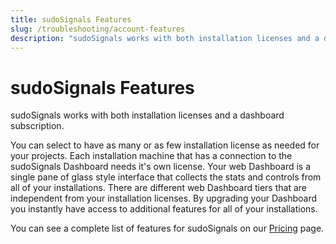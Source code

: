 ```yaml
---
title: sudoSignals Features
slug: /troubleshooting/account-features
description: "sudoSignals works with both installation licenses and a dashboard subscription."
---
```



# sudoSignals Features 

sudoSignals works with both installation licenses and a dashboard subscription. 

You can select to have as many or as few installation license as needed for your projects. Each installation machine that has a connection to the sudoSignals Dashboard needs it's own license. 
Your web Dashboard is a single pane of glass style interface that collects the stats and controls from all of your installations. There are different web Dashboard tiers that are independent from your installation licenses. By upgrading your Dashboard you instantly have access to additional features for all of your installations. 

You can see a complete list of features for sudoSignals on our [Pricing](https://www.sudosignals.com/pricing) page.